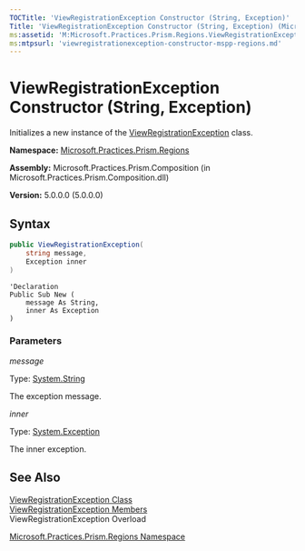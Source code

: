 ```yaml
---
TOCTitle: 'ViewRegistrationException Constructor (String, Exception)'
Title: 'ViewRegistrationException Constructor (String, Exception) (Microsoft.Practices.Prism.Regions)'
ms:assetid: 'M:Microsoft.Practices.Prism.Regions.ViewRegistrationException.\#ctor(System.String,System.Exception)'
ms:mtpsurl: 'viewregistrationexception-constructor-mspp-regions.md'
---
```



# ViewRegistrationException Constructor (String, Exception)

Initializes a new instance of the [ViewRegistrationException](/patterns-practices/reference/viewregistrationexception-class-mspp-regions) class.

**Namespace:** [Microsoft.Practices.Prism.Regions](/patterns-practices/reference/mspp-regions-namespace)

**Assembly:** Microsoft.Practices.Prism.Composition (in Microsoft.Practices.Prism.Composition.dll)

**Version:** 5.0.0.0 (5.0.0.0)

## Syntax

```C#
public ViewRegistrationException(
	string message,
	Exception inner
)
```

```VB
'Declaration
Public Sub New ( 
	message As String,
	inner As Exception
)
```

### Parameters

*message*  

Type: [System.String](http://msdn.microsoft.com/en-us/library/s1wwdcbf)

The exception message.

*inner*  

Type: [System.Exception](http://msdn2.microsoft.com/en-us/library/c18k6c59)

The inner exception.

## See Also

[ViewRegistrationException Class](/patterns-practices/reference/viewregistrationexception-class-mspp-regions)<br/>
[ViewRegistrationException Members](/patterns-practices/reference/viewregistrationexception-members-mspp-regions)<br/>
ViewRegistrationException Overload

[Microsoft.Practices.Prism.Regions Namespace](/patterns-practices/reference/mspp-regions-namespace)<br/>